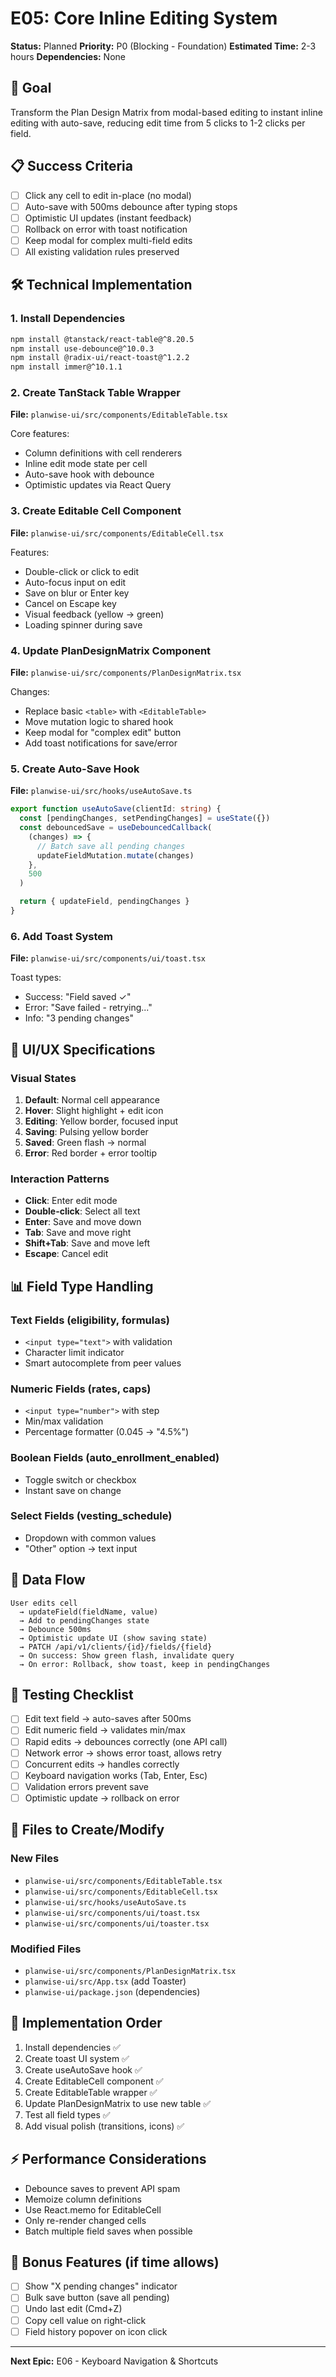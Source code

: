 # E05: Core Inline Editing System

**Status:** Planned
**Priority:** P0 (Blocking - Foundation)
**Estimated Time:** 2-3 hours
**Dependencies:** None

## 🎯 Goal
Transform the Plan Design Matrix from modal-based editing to instant inline editing with auto-save, reducing edit time from 5 clicks to 1-2 clicks per field.

## 📋 Success Criteria
- [ ] Click any cell to edit in-place (no modal)
- [ ] Auto-save with 500ms debounce after typing stops
- [ ] Optimistic UI updates (instant feedback)
- [ ] Rollback on error with toast notification
- [ ] Keep modal for complex multi-field edits
- [ ] All existing validation rules preserved

## 🛠️ Technical Implementation

### 1. Install Dependencies
```bash
npm install @tanstack/react-table@^8.20.5
npm install use-debounce@^10.0.3
npm install @radix-ui/react-toast@^1.2.2
npm install immer@^10.1.1
```

### 2. Create TanStack Table Wrapper
**File:** `planwise-ui/src/components/EditableTable.tsx`

Core features:
- Column definitions with cell renderers
- Inline edit mode state per cell
- Auto-save hook with debounce
- Optimistic updates via React Query

### 3. Create Editable Cell Component
**File:** `planwise-ui/src/components/EditableCell.tsx`

Features:
- Double-click or click to edit
- Auto-focus input on edit
- Save on blur or Enter key
- Cancel on Escape key
- Visual feedback (yellow → green)
- Loading spinner during save

### 4. Update PlanDesignMatrix Component
**File:** `planwise-ui/src/components/PlanDesignMatrix.tsx`

Changes:
- Replace basic `<table>` with `<EditableTable>`
- Move mutation logic to shared hook
- Keep modal for "complex edit" button
- Add toast notifications for save/error

### 5. Create Auto-Save Hook
**File:** `planwise-ui/src/hooks/useAutoSave.ts`

```typescript
export function useAutoSave(clientId: string) {
  const [pendingChanges, setPendingChanges] = useState({})
  const debouncedSave = useDebouncedCallback(
    (changes) => {
      // Batch save all pending changes
      updateFieldMutation.mutate(changes)
    },
    500
  )

  return { updateField, pendingChanges }
}
```

### 6. Add Toast System
**File:** `planwise-ui/src/components/ui/toast.tsx`

Toast types:
- Success: "Field saved ✓"
- Error: "Save failed - retrying..."
- Info: "3 pending changes"

## 🎨 UI/UX Specifications

### Visual States
1. **Default**: Normal cell appearance
2. **Hover**: Slight highlight + edit icon
3. **Editing**: Yellow border, focused input
4. **Saving**: Pulsing yellow border
5. **Saved**: Green flash → normal
6. **Error**: Red border + error tooltip

### Interaction Patterns
- **Click**: Enter edit mode
- **Double-click**: Select all text
- **Enter**: Save and move down
- **Tab**: Save and move right
- **Shift+Tab**: Save and move left
- **Escape**: Cancel edit

## 📊 Field Type Handling

### Text Fields (eligibility, formulas)
- `<input type="text">` with validation
- Character limit indicator
- Smart autocomplete from peer values

### Numeric Fields (rates, caps)
- `<input type="number">` with step
- Min/max validation
- Percentage formatter (0.045 → "4.5%")

### Boolean Fields (auto_enrollment_enabled)
- Toggle switch or checkbox
- Instant save on change

### Select Fields (vesting_schedule)
- Dropdown with common values
- "Other" option → text input

## 🔄 Data Flow

```
User edits cell
  → updateField(fieldName, value)
  → Add to pendingChanges state
  → Debounce 500ms
  → Optimistic update UI (show saving state)
  → PATCH /api/v1/clients/{id}/fields/{field}
  → On success: Show green flash, invalidate query
  → On error: Rollback, show toast, keep in pendingChanges
```

## 🧪 Testing Checklist

- [ ] Edit text field → auto-saves after 500ms
- [ ] Edit numeric field → validates min/max
- [ ] Rapid edits → debounces correctly (one API call)
- [ ] Network error → shows error toast, allows retry
- [ ] Concurrent edits → handles correctly
- [ ] Keyboard navigation works (Tab, Enter, Esc)
- [ ] Validation errors prevent save
- [ ] Optimistic update → rollback on error

## 📁 Files to Create/Modify

### New Files
- `planwise-ui/src/components/EditableTable.tsx`
- `planwise-ui/src/components/EditableCell.tsx`
- `planwise-ui/src/hooks/useAutoSave.ts`
- `planwise-ui/src/components/ui/toast.tsx`
- `planwise-ui/src/components/ui/toaster.tsx`

### Modified Files
- `planwise-ui/src/components/PlanDesignMatrix.tsx`
- `planwise-ui/src/App.tsx` (add Toaster)
- `planwise-ui/package.json` (dependencies)

## 🚀 Implementation Order

1. Install dependencies ✅
2. Create toast UI system ✅
3. Create useAutoSave hook ✅
4. Create EditableCell component ✅
5. Create EditableTable wrapper ✅
6. Update PlanDesignMatrix to use new table ✅
7. Test all field types ✅
8. Add visual polish (transitions, icons) ✅

## ⚡ Performance Considerations

- Debounce saves to prevent API spam
- Memoize column definitions
- Use React.memo for EditableCell
- Only re-render changed cells
- Batch multiple field saves when possible

## 🎁 Bonus Features (if time allows)

- [ ] Show "X pending changes" indicator
- [ ] Bulk save button (save all pending)
- [ ] Undo last edit (Cmd+Z)
- [ ] Copy cell value on right-click
- [ ] Field history popover on icon click

---

**Next Epic:** E06 - Keyboard Navigation & Shortcuts
